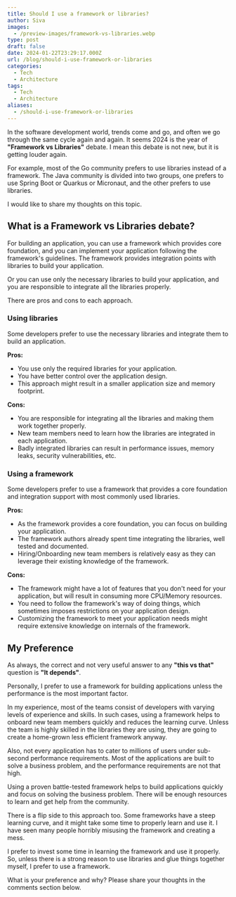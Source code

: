 ```yaml
---
title: Should I use a framework or libraries?
author: Siva
images:
  - /preview-images/framework-vs-libraries.webp
type: post
draft: false
date: 2024-01-22T23:29:17.000Z
url: /blog/should-i-use-framework-or-libraries
categories:
  - Tech
  - Architecture
tags:
  - Tech
  - Architecture
aliases:
  - /should-i-use-framework-or-libraries
---
```


In the software development world, trends come and go, and often we go through the same cycle again and again.
It seems 2024 is the year of **"Framework vs Libraries"** debate. I mean this debate is not new, but it is getting louder again.

<!--more-->

For example, most of the Go community prefers to use libraries instead of a framework.
The Java community is divided into two groups, one prefers to use Spring Boot or Quarkus or Micronaut, and the other prefers to use libraries.

I would like to share my thoughts on this topic.

## What is a Framework vs Libraries debate?
For building an application, you can use a framework which provides core foundation, 
and you can implement your application following the framework's guidelines.
The framework provides integration points with libraries to build your application.

Or you can use only the necessary libraries to build your application, and you are responsible to integrate all the libraries properly.

There are pros and cons to each approach.

### Using libraries
Some developers prefer to use the necessary libraries and integrate them to build an application.

**Pros:**
* You use only the required libraries for your application.
* You have better control over the application design.
* This approach might result in a smaller application size and memory footprint.

**Cons:**
* You are responsible for integrating all the libraries and making them work together properly.
* New team members need to learn how the libraries are integrated in each application.
* Badly integrated libraries can result in performance issues, memory leaks, security vulnerabilities, etc.

### Using a framework
Some developers prefer to use a framework that provides a core foundation and integration support with most commonly used libraries.

**Pros:**
* As the framework provides a core foundation, you can focus on building your application.
* The framework authors already spent time integrating the libraries, well tested and documented.
* Hiring/Onboarding new team members is relatively easy as they can leverage their existing knowledge of the framework.

**Cons:**
* The framework might have a lot of features that you don't need for your application, but will result in consuming more CPU/Memory resources.
* You need to follow the framework's way of doing things, which sometimes imposes restrictions on your application design.
* Customizing the framework to meet your application needs might require extensive knowledge on internals of the framework.

## My Preference
As always, the correct and not very useful answer to any **"this vs that"** question is **"It depends"**.

Personally, I prefer to use a framework for building applications unless the performance is the most important factor.

In my experience, most of the teams consist of developers with varying levels of experience and skills.
In such cases, using a framework helps to onboard new team members quickly and reduces the learning curve.
Unless the team is highly skilled in the libraries they are using, they are going to create a home-grown less efficient framework anyway.

Also, not every application has to cater to millions of users under sub-second performance requirements.
Most of the applications are built to solve a business problem, and the performance requirements are not that high.

Using a proven battle-tested framework helps to build applications quickly and focus on solving the business problem.
There will be enough resources to learn and get help from the community.

There is a flip side to this approach too. Some frameworks have a steep learning curve, and it might take some time to properly learn and use it.
I have seen many people horribly misusing the framework and creating a mess.

I prefer to invest some time in learning the framework and use it properly.
So, unless there is a strong reason to use libraries and glue things together myself, I prefer to use a framework.

What is your preference and why? Please share your thoughts in the comments section below.
